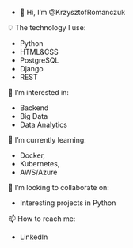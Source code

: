 - 👋 Hi, I’m @KrzysztofRomanczuk

💡 The technology I use: 
- Python 
- HTML&CSS
- PostgreSQL
- Django
- REST

👀 I’m interested in:
- Backend 
- Big Data
- Data Analytics

🌱 I’m currently learning: 
- Docker, 
- Kubernetes, 
- AWS/Azure

💞️ I’m looking to collaborate on:
- Interesting projects in Python

📫 How to reach me:
- LinkedIn

<!---
KrzysztofRomanczuk/KrzysztofRomanczuk is a ✨ special ✨ repository because its `README.md` (this file) appears on your GitHub profile.
You can click the Preview link to take a look at your changes.
--->
